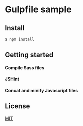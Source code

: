 # Gulpfile sample

## Install

```bash
$ npm install
```


## Getting started

#### Compile Sass files

#### JSHint

#### Concat and minify Javascript files


## License

[MIT](http://opensource.org/licenses/MIT)
